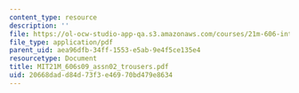 ```yaml
---
content_type: resource
description: ''
file: https://ol-ocw-studio-app-qa.s3.amazonaws.com/courses/21m-606-introduction-to-stagecraft-spring-2009/20668dadd84d73f3e46970bd479e8634_MIT21M_606s09_assn02_trousers.pdf
file_type: application/pdf
parent_uid: aea96dfb-34ff-1553-e5ab-9e4f5ce135e4
resourcetype: Document
title: MIT21M_606s09_assn02_trousers.pdf
uid: 20668dad-d84d-73f3-e469-70bd479e8634
---
```

